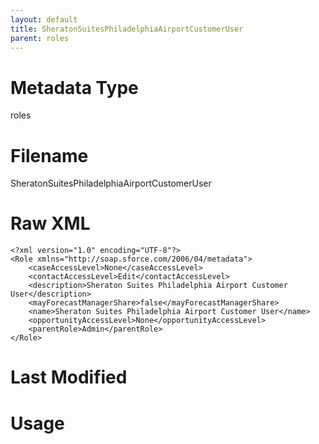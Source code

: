 ```yaml
---
layout: default
title: SheratonSuitesPhiladelphiaAirportCustomerUser
parent: roles
---
```

# Metadata Type
roles


# Filename 
SheratonSuitesPhiladelphiaAirportCustomerUser


# Raw XML
```
<?xml version="1.0" encoding="UTF-8"?>
<Role xmlns="http://soap.sforce.com/2006/04/metadata">
    <caseAccessLevel>None</caseAccessLevel>
    <contactAccessLevel>Edit</contactAccessLevel>
    <description>Sheraton Suites Philadelphia Airport Customer User</description>
    <mayForecastManagerShare>false</mayForecastManagerShare>
    <name>Sheraton Suites Philadelphia Airport Customer User</name>
    <opportunityAccessLevel>None</opportunityAccessLevel>
    <parentRole>Admin</parentRole>
</Role>
```


# Last Modified


# Usage
